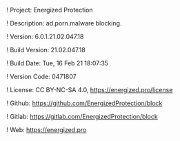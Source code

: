! Project: Energized Protection

! Description: ad.porn.malware blocking.

! Version: 6.0.1.21.02.047.18

! Build Version: 21.02.047.18

! Build Date: Tue, 16 Feb 21 18:07:35

! Version Code: 0471807

! License: CC BY-NC-SA 4.0, https://energized.pro/license

! Github: https://github.com/EnergizedProtection/block

! Gitlab: https://gitlab.com/EnergizedProtection/block


! Web: https://energized.pro
